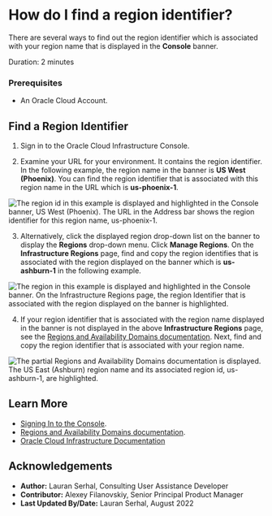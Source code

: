 # How do I find a region identifier?
There are several ways to find out the region identifier which is associated with your region name that is displayed in the **Console** banner.

Duration: 2 minutes

### Prerequisites
* An Oracle Cloud Account.

## Find a Region Identifier

1. Sign in to the Oracle Cloud Infrastructure Console.

2. Examine your URL for your environment. It contains the region identifier. In the following example, the region name in the banner is **US West (Phoenix)**. You can find the region identifier that is associated with this region name in the URL which is **us-phoenix-1**.

  ![The region id in this example is displayed and highlighted in the Console banner, US West (Phoenix). The URL in the Address bar shows the region identifier for this region name, us-phoenix-1.](./images/region-id-url-method.png " ")

3. Alternatively, click the displayed region drop-down list on the banner to display the **Regions** drop-down menu. Click **Manage Regions**. On the **Infrastructure Regions** page, find and copy the region identifies that is associated with the region displayed on the banner which is **us-ashburn-1** in the following example.

  ![The region in this example is displayed and highlighted in the Console banner. On the Infrastructure Regions page, the region Identifier that is associated with the region displayed on the banner is highlighted.](./images/ll-regions-identifier.png " ")

4. If your region identifier that is associated with the region name displayed in the banner is not displayed in the above **Infrastructure Regions** page, see the [Regions and Availability Domains documentation](https://docs.oracle.com/en-us/iaas/Content/General/Concepts/regions.htm). Next, find and copy the region identifier that is associated with your region name.

  ![The partial Regions and Availability Domains documentation is displayed. The US East (Ashburn) region name and its associated region id, us-ashburn-1, are highlighted.](./images/regions-doc.png " ")

<!-- Add when the LL team add the region id to the Reservation Information panel. -->

<!--
5. If you are running your workshop using a LiveLabs reservation, on the **Launch _workshop name_ Workshop** page, in the **Workshop Details** section, the **Region** row lists your region name and identifier. Copy the region identifier next to your assigned region name, **us-phoenix-1** in the following example.

    ![On the Launch workshop name page, the Workshop Details section, region name, and region identifier are highlighted.](./images/ll-region-id.png " ")

You can now paste your copied region identifier anywhere you need it.
-->

## Learn More

* [Signing In to the Console](https://docs.cloud.oracle.com/en-us/iaas/Content/GSG/Tasks/signingin.htm).
* [Regions and Availability Domains documentation](https://docs.oracle.com/en-us/iaas/Content/General/Concepts/regions.htm).
* [Oracle Cloud Infrastructure Documentation](https://docs.oracle.com/en-us/iaas/Content/GSG/Concepts/baremetalintro.htm)

## Acknowledgements
* **Author:** Lauran Serhal, Consulting User Assistance Developer
* **Contributor:** Alexey Filanovskiy, Senior Principal Product Manager
* **Last Updated By/Date:** Lauran Serhal, August 2022
